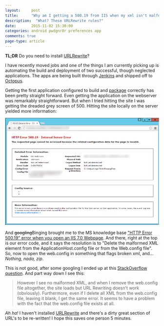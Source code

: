 ```yaml
---
layout: 	post
title:  	"Why am I getting a 500.19 from IIS when my xml isn't malformed?"
description:  "What? These URLRewrite rules?"
date:   	2015-11-02 15:30:00
categories: android pwdgnr8r preferences app
comments: true
page-type: article
---
```

**TL;DR** Do you need to install [URLRewrite](http://www.iis.net/downloads/microsoft/url-rewrite)?

I have recently moved jobs and one of the things I am currently picking up is automating the build and deployment of two successful, though neglected applications. The apps are being built through [Jenkins](https://jenkins-ci.org/) and shipped off to [Octopus](https://octopus.com/).

Getting the first application configured to build and [package](http://docs.octopusdeploy.com/display/OD/Packaging+applications) correctly has been pretty straight forward. Even getting the application on the webserver was remarkably straightforward. But when I tried hitting the site I was getting the dreaded grey screen of 500. Hitting the site locally on the server yielded more information:

<img src="/assets/2015-11-02-iis-500-19.png" alt="Detailed error message - HTTP Error 500.19 - Internal Server Error - 0x8007000d" />

And <strike>googling</strike>Binging brought me to the MS knowledge base ["HTTP Error 500.19" error when you open an IIS 7.0 Webpage](https://support.microsoft.com/en-gb/kb/942055). And there, right at the top is our error code, and it says the resolution is to "Delete the malformed XML element from the ApplicationHost.config file or from the Web.config file". So, now to open the web.config in something that flags broken xml, and... *Nothing, nada, zip*.

This is not good, after some googling I ended up at this [StackOverflow question](http://stackoverflow.com/questions/14132029/http-error-500-19-on-ie7-malformed-xml-in-web-config). And part way down I see this:

> However I see no malformed XML, and when I remove the web.config file altogether, the site loads but URL Rewriting doesn't work (obviously). Furthermore, even if I delete all XML from the web.config file, leaving it blank, I get the same error. It seems to have a problem with the fact that the web.config file exists at all.

*Ah ha!* I haven't installed [URLRewrite](http://www.iis.net/downloads/microsoft/url-rewrite) and there's a dirty great section of URL's to be re-written! I hope this saves one person 5 minutes.

